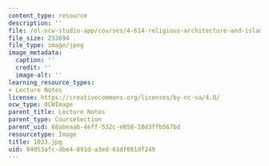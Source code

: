 ```yaml
---
content_type: resource
description: ''
file: /ol-ocw-studio-app/courses/4-614-religious-architecture-and-islamic-cultures-fall-2002/84053afcdbe4891da3ed61df081df249_1033.jpg
file_size: 253694
file_type: image/jpeg
image_metadata:
  caption: ''
  credit: ''
  image-alt: ''
learning_resource_types:
- Lecture Notes
license: https://creativecommons.org/licenses/by-nc-sa/4.0/
ocw_type: OCWImage
parent_title: Lecture Notes
parent_type: CourseSection
parent_uid: 68abeaab-4eff-532c-e858-18d3ffb567bd
resourcetype: Image
title: 1033.jpg
uid: 84053afc-dbe4-891d-a3ed-61df081df249
---
```

